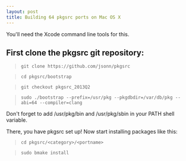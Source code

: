 ```yaml
---
layout: post
title: Building 64 pkgsrc ports on Mac OS X
---
```


You'll need the Xcode command line tools for this.

## First clone the pkgsrc git repository:        

> `git clone https://github.com/jsonn/pkgsrc`       

> `cd pkgsrc/bootstrap`     

> `git checkout pkgsrc_2013Q2`

> `sudo ./bootstrap --prefix=/usr/pkg --pkgdbdir=/var/db/pkg --abi=64 --compiler=clang`     

Don't forget to add /usr/pkg/bin and /usr/pkg/sbin in your PATH shell variable.

There, you have pkgsrc set up! Now start installing packages like this:

> `cd pkgsrc/<category>/<portname>`       

> `sudo bmake install`          


